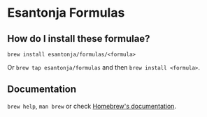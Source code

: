 # Esantonja Formulas

## How do I install these formulae?

`brew install esantonja/formulas/<formula>`

Or `brew tap esantonja/formulas` and then `brew install <formula>`.

## Documentation

`brew help`, `man brew` or check [Homebrew's documentation](https://docs.brew.sh).
